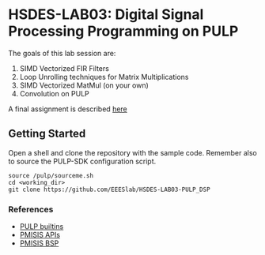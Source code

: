 # HSDES-LAB03: Digital Signal Processing Programming on PULP

The goals of this lab session are:
1) SIMD Vectorized FIR Filters
2) Loop Unrolling techniques for Matrix Multiplications
3) SIMD Vectorized MatMul (on your own)
4) Convolution on PULP

A final assignment is described [here](https://github.com/EEESlab/HSDES-LAB03-PULP_DSP/blob/master/lab_assignment/README.md)


## Getting Started
Open a shell and clone the repository with the sample code. 
Remember also to source the PULP-SDK configuration script. 
~~~~~shell
source /pulp/sourceme.sh
cd <working_dir>
git clone https://github.com/EEESlab/HSDES-LAB03-PULP_DSP
~~~~~

### References
* [PULP builtins](https://greenwaves-technologies.com/manuals/BUILD/PULP-OS/html/group__groupBuiltinsAPI.html)
* [PMISIS APIs](https://greenwaves-technologies.com/manuals/BUILD/PMSIS_API/html/index.html)
* [PMISIS BSP](https://greenwaves-technologies.com/manuals/BUILD/PMSIS_BSP/html/index.html)

